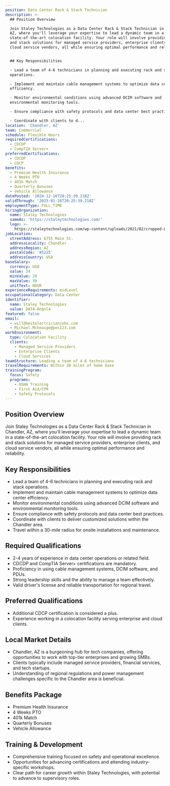 ```yaml
---
position: Data Center Rack & Stack Technician
description: >-
  ## Position Overview

  Join Staley Technologies as a Data Center Rack & Stack Technician in Chandler,
  AZ, where you'll leverage your expertise to lead a dynamic team in a
  state-of-the-art colocation facility. Your role will involve providing rack
  and stack solutions for managed service providers, enterprise clients, and
  cloud service vendors, all while ensuring optimal performance and reliability.


  ## Key Responsibilities

  - Lead a team of 4-6 technicians in planning and executing rack and stack
  operations.

  - Implement and maintain cable management systems to optimize data center
  efficiency.

  - Monitor environmental conditions using advanced DCIM software and
  environmental monitoring tools.

  - Ensure compliance with safety protocols and data center best practices.

  - Coordinate with clients to d...
location: 'Chandler, AZ'
team: Commercial
schedule: Flexible Hours
requiredCertifications:
  - CDCDP
  - CompTIA Server+
preferredCertifications:
  - CDCDP
  - CDCP
benefits:
  - Premium Health Insurance
  - 4 Weeks PTO
  - 401k Match
  - Quarterly Bonuses
  - Vehicle Allowance
datePosted: '2024-12-16T20:25:39.218Z'
validThrough: '2025-01-26T20:25:39.218Z'
employmentType: FULL_TIME
hiringOrganization:
  name: Staley Technologies
  sameAs: 'https://staleytechnologies.com/'
  logo: >-
    https://staleytechnologies.com/wp-content/uploads/2021/02/cropped-Logo_StaleyTechnologies.png
jobLocation:
  streetAddress: 6755 Main St.
  addressLocality: Chandler
  addressRegion: AZ
  postalCode: '85225'
  addressCountry: USA
baseSalary:
  currency: USD
  value: 34
  minValue: 29
  maxValue: 39
  unitText: HOUR
experienceRequirements: midLevel
occupationalCategory: Data Center
identifier:
  name: Staley Technologies
  value: DATA-8nqnl4
featured: false
email:
  - will@bestelectricianjobs.com
  - Michael.Mckeaige@pes123.com
workEnvironment:
  type: Colocation Facility
  clients:
    - Managed Service Providers
    - Enterprise Clients
    - Cloud Services
teamStructure: Leading a team of 4-6 technicians
travelRequirements: Within 30 miles of home base
trainingProgram:
  focus: Safety
  programs:
    - OSHA Training
    - First Aid/CPR
    - Safety Protocols
---
```




## Position Overview
Join Staley Technologies as a Data Center Rack & Stack Technician in Chandler, AZ, where you'll leverage your expertise to lead a dynamic team in a state-of-the-art colocation facility. Your role will involve providing rack and stack solutions for managed service providers, enterprise clients, and cloud service vendors, all while ensuring optimal performance and reliability.

## Key Responsibilities
- Lead a team of 4-6 technicians in planning and executing rack and stack operations.
- Implement and maintain cable management systems to optimize data center efficiency.
- Monitor environmental conditions using advanced DCIM software and environmental monitoring tools.
- Ensure compliance with safety protocols and data center best practices.
- Coordinate with clients to deliver customized solutions within the Chandler area.
- Travel within a 30-mile radius for onsite installations and maintenance.

## Required Qualifications
- 2-4 years of experience in data center operations or related field.
- CDCDP and CompTIA Server+ certifications are mandatory.
- Proficiency in using cable management systems, DCIM software, and PDUs.
- Strong leadership skills and the ability to manage a team effectively.
- Valid driver's license and reliable transportation for regional travel.

## Preferred Qualifications
- Additional CDCP certification is considered a plus.
- Experience working in a colocation facility serving enterprise and cloud clients.

## Local Market Details
- Chandler, AZ is a burgeoning hub for tech companies, offering opportunities to work with top-tier enterprises and growing SMBs.
- Clients typically include managed service providers, financial services, and tech startups.
- Understanding of regional regulations and power management challenges specific to the Chandler area is beneficial.

## Benefits Package
- Premium Health Insurance
- 4 Weeks PTO
- 401k Match
- Quarterly Bonuses
- Vehicle Allowance

## Training & Development
- Comprehensive training focused on safety and operational excellence.
- Opportunities for advancing certifications and attending industry-specific workshops.
- Clear path for career growth within Staley Technologies, with potential to advance to supervisory roles.